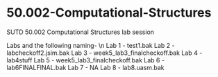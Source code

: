 # 50.002-Computational-Structures
SUTD 50.002 Computational Structures lab session

Labs and the following naming- \n
Lab 1 - test1.bak
Lab 2 - labcheckoff2.jsim.bak
Lab 3 - week5_lab3_finalcheckoff.bak
Lab 4 - lab4stuff
Lab 5 - week5_lab3_finalcheckoff.bak
Lab 6 - lab6FINALFINAL.bak
Lab 7 - NA
Lab 8 - lab8.uasm.bak

